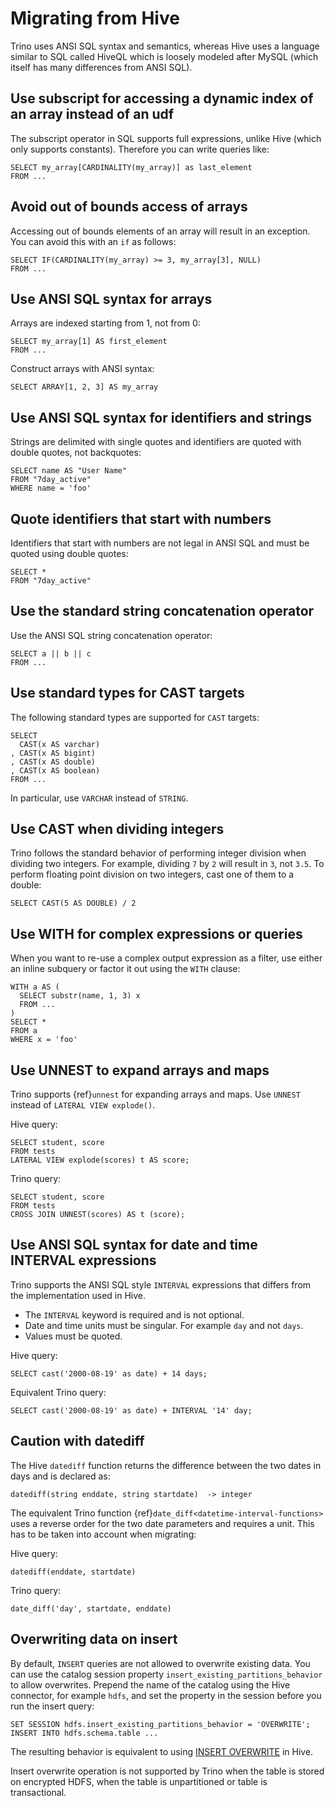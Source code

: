 # Migrating from Hive

Trino uses ANSI SQL syntax and semantics, whereas Hive uses a language similar
to SQL called HiveQL which is loosely modeled after MySQL (which itself has many
differences from ANSI SQL).

## Use subscript for accessing a dynamic index of an array instead of an udf

The subscript operator in SQL supports full expressions, unlike Hive (which only supports constants). Therefore you can write queries like:

```
SELECT my_array[CARDINALITY(my_array)] as last_element
FROM ...
```

## Avoid out of bounds access of arrays

Accessing out of bounds elements of an array will result in an exception. You can avoid this with an `if` as follows:

```
SELECT IF(CARDINALITY(my_array) >= 3, my_array[3], NULL)
FROM ...
```

## Use ANSI SQL syntax for arrays

Arrays are indexed starting from 1, not from 0:

```
SELECT my_array[1] AS first_element
FROM ...
```

Construct arrays with ANSI syntax:

```
SELECT ARRAY[1, 2, 3] AS my_array
```

## Use ANSI SQL syntax for identifiers and strings

Strings are delimited with single quotes and identifiers are quoted with double quotes, not backquotes:

```
SELECT name AS "User Name"
FROM "7day_active"
WHERE name = 'foo'
```

## Quote identifiers that start with numbers

Identifiers that start with numbers are not legal in ANSI SQL and must be quoted using double quotes:

```
SELECT *
FROM "7day_active"
```

## Use the standard string concatenation operator

Use the ANSI SQL string concatenation operator:

```
SELECT a || b || c
FROM ...
```

## Use standard types for CAST targets

The following standard types are supported for `CAST` targets:

```
SELECT
  CAST(x AS varchar)
, CAST(x AS bigint)
, CAST(x AS double)
, CAST(x AS boolean)
FROM ...
```

In particular, use `VARCHAR` instead of `STRING`.

## Use CAST when dividing integers

Trino follows the standard behavior of performing integer division when dividing two integers. For example, dividing `7` by `2` will result in `3`, not `3.5`.
To perform floating point division on two integers, cast one of them to a double:

```
SELECT CAST(5 AS DOUBLE) / 2
```

## Use WITH for complex expressions or queries

When you want to re-use a complex output expression as a filter, use either an inline subquery or factor it out using the `WITH` clause:

```
WITH a AS (
  SELECT substr(name, 1, 3) x
  FROM ...
)
SELECT *
FROM a
WHERE x = 'foo'
```

## Use UNNEST to expand arrays and maps

Trino supports {ref}`unnest` for expanding arrays and maps.
Use `UNNEST` instead of `LATERAL VIEW explode()`.

Hive query:

```
SELECT student, score
FROM tests
LATERAL VIEW explode(scores) t AS score;
```

Trino query:

```
SELECT student, score
FROM tests
CROSS JOIN UNNEST(scores) AS t (score);
```

## Use ANSI SQL syntax for date and time INTERVAL expressions

Trino supports the ANSI SQL style `INTERVAL` expressions that differs from the implementation used in Hive.

- The `INTERVAL` keyword is required and is not optional.
- Date and time units must be singular. For example `day` and not `days`.
- Values must be quoted.

Hive query:

```
SELECT cast('2000-08-19' as date) + 14 days;
```

Equivalent Trino query:

```
SELECT cast('2000-08-19' as date) + INTERVAL '14' day;
```

## Caution with datediff

The Hive `datediff` function returns the difference between the two dates in
days and is declared as:

```text
datediff(string enddate, string startdate)  -> integer
```

The equivalent Trino function {ref}`date_diff<datetime-interval-functions>`
uses a reverse order for the two date parameters and requires a unit. This has
to be taken into account when migrating:

Hive query:

```
datediff(enddate, startdate)
```

Trino query:

```
date_diff('day', startdate, enddate)
```

## Overwriting data on insert

By default, `INSERT` queries are not allowed to overwrite existing data. You
can use the catalog session property `insert_existing_partitions_behavior` to
allow overwrites. Prepend the name of the catalog using the Hive connector, for
example `hdfs`, and set the property in the session before you run the insert
query:

```
SET SESSION hdfs.insert_existing_partitions_behavior = 'OVERWRITE';
INSERT INTO hdfs.schema.table ...
```

The resulting behavior is equivalent to using [INSERT OVERWRITE](https://cwiki.apache.org/confluence/display/Hive/LanguageManual+DML) in Hive.

Insert overwrite operation is not supported by Trino when the table is stored on
encrypted HDFS, when the table is unpartitioned or table is transactional.
